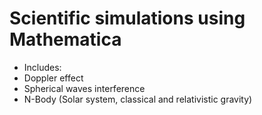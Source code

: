 # Scientific simulations using Mathematica
- Includes:
- Doppler effect
- Spherical waves interference
- N-Body (Solar system, classical and relativistic gravity)